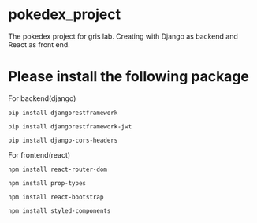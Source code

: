 # pokedex_project
The pokedex project for gris lab. Creating with Django as backend and React as front end.

# Please install the following package
For backend(django)

`pip install djangorestframework`

`pip install djangorestframework-jwt`

`pip install django-cors-headers`

For frontend(react)

`npm install react-router-dom`

`npm install prop-types`

`npm install react-bootstrap`

`npm install styled-components`
